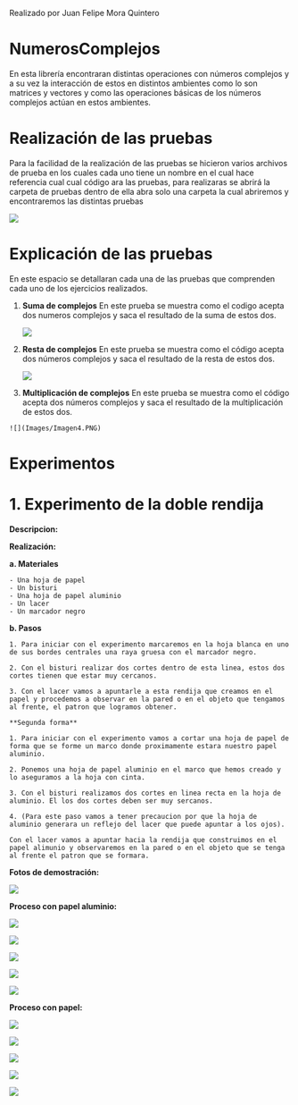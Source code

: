 Realizado por Juan Felipe Mora Quintero

# NumerosComplejos


En esta librería encontraran distintas operaciones con números complejos y a su vez la interacción de estos en distintos ambientes como lo son matrices y vectores y como las operaciones básicas de los números complejos actúan en estos ambientes.



# Realización de las pruebas

Para la facilidad de la realización de las pruebas se hicieron varios archivos de prueba en los cuales cada uno tiene un nombre en el cual hace referencia cual cual código ara las pruebas, para realizaras se abrirá la carpeta de pruebas  dentro de ella abra solo una carpeta la cual abriremos y encontraremos las distintas pruebas

![](Images/Imagen1.PNG)


# Explicación de las pruebas

En este espacio se detallaran cada una de las pruebas que comprenden cada uno de los ejercicios realizados.

 1. **Suma de complejos**
	  En este prueba se muestra como el codigo acepta dos numeros complejos y saca el resultado de la suma de estos dos.
    
	![](Images/Imagen2.PNG)

 2. **Resta de complejos**
	  En este prueba se muestra como el código acepta dos números complejos y saca el resultado de la resta de 					estos dos.
	  
	![](Images/Imagen3.PNG) 
	
 3.  **Multiplicación de complejos**
	En este prueba se muestra como el código acepta dos números complejos y saca el resultado de la multiplicación de estos dos.
	
	![](Images/Imagen4.PNG) 
	
	
# **Experimentos**

# **1.	Experimento de la doble rendija**

**Descripcion:**



**Realización:**

**a. Materiales**

	- Una hoja de papel
	- Un bisturi
	- Una hoja de papel aluminio
	- Un lacer
	- Un marcador negro

**b. Pasos**

	1. Para iniciar con el experimento marcaremos en la hoja blanca en uno de sus bordes centrales una raya gruesa con el marcador negro.
	
	2. Con el bisturi realizar dos cortes dentro de esta linea, estos dos cortes tienen que estar muy cercanos.
	
	3. Con el lacer vamos a apuntarle a esta rendija que creamos en el papel y procedemos a observar en la pared o en el objeto que tengamos al frente, el patron que logramos obtener.
	
	**Segunda forma**
	
	1. Para iniciar con el experimento vamos a cortar una hoja de papel de forma que se forme un marco donde proximamente estara nuestro papel aluminio.
	
	2. Ponemos una hoja de papel aluminio en el marco que hemos creado y lo aseguramos a la hoja con cinta.
	
	3. Con el bisturi realizamos dos cortes en linea recta en la hoja de aluminio. El los dos cortes deben ser muy sercanos.
	
	4. (Para este paso vamos a tener precaucion por que la hoja de aluminio generara un reflejo del lacer que puede apuntar a los ojos).
	
	Con el lacer vamos a apuntar hacia la rendija que construimos en el papel alimunio y observaremos en la pared o en el objeto que se tenga al frente el patron que se formara.
	

**Fotos de demostración:**

![](Images/experimentoRendijas/representacionLacer.jpg)


**Proceso con papel aluminio:**


 ![](Images/experimentoRendijas/representacionPapelAluminio1.jpg)


 ![](Images/experimentoRendijas/RepresentacionLacerAluminio1.jpg)


 ![](Images/experimentoRendijas/RepresentacionLacerAluminio2.jpg)


 ![](Images/experimentoRendijas/RepresentacionLacerAluminio3.jpg)


 ![](Images/experimentoRendijas/RepresentacionLacerAluminio4.jpg)


**Proceso con papel:**


![](Images/experimentoRendijas/representacionPapel.jpg)
 
 
![](Images/experimentoRendijas/RepresentacionLacerPapel1.jpg)


![](Images/experimentoRendijas/RepresentacionLacerPapel2.jpg)


![](Images/experimentoRendijas/RepresentacionLacerPapel3.jpg)


![](Images/experimentoRendijas/RepresentacionLacerPapel4.jpg)
